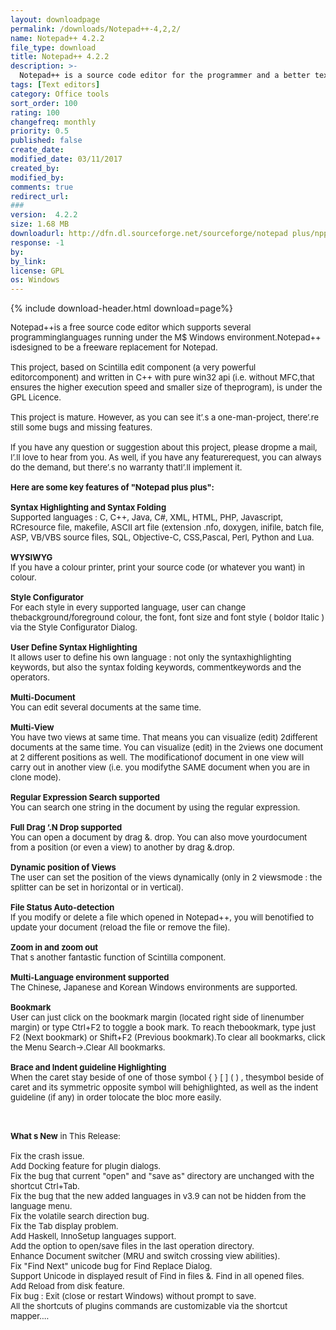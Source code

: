 ```yaml
---
layout: downloadpage
permalink: /downloads/Notepad++-4,2,2/
name: Notepad++ 4.2.2
file_type: download
title: Notepad++ 4.2.2
description: >-
  Notepad++ is a source code editor for the programmer and a better text editor
tags: [Text editors]
category: Office tools
sort_order: 100
rating: 100
changefreq: monthly
priority: 0.5
published: false
create_date: 
modified_date: 03/11/2017
created_by: 
modified_by: 
comments: true
redirect_url: 
### 
version:  4.2.2
size: 1.68 MB
downloadurl: http://dfn.dl.sourceforge.net/sourceforge/notepad plus/npp.4.2.2.Installer.exe
response: -1
by: 
by_link: 
license: GPL 
os: Windows
---
```


{% include download-header.html download=page%}

<p style="fix-download-text !important">
<p><font size="2"><p>Notepad++is a free source code editor which supports several programminglanguages running under the M$ Windows environment.Notepad++ isdesigned to be a freeware replacement for Notepad. <br />
<br />
This project, based on Scintilla edit component (a very powerful editorcomponent) and written in C++ with pure win32 api (i.e. without MFC,that ensures the higher execution speed and smaller size of theprogram), is under the GPL Licence. <br />
<br />
This project is mature. However, as you can see it’.s a one-man-project, there’.re still some bugs and missing features. <br />
<br />
If you have any question or suggestion about this project, please dropme a mail, I’.ll love to hear from you. As well, if you have any featurerequest, you can always do the demand, but there’.s no warranty thatI’.ll implement it. <br />
<br />
<span><strong>Here are some key features of "Notepad plus plus":</strong></span><br />
<br />
<strong>Syntax Highlighting and Syntax Folding </strong><br />
Supported languages : C, C++, Java, C#, XML, HTML, PHP, Javascript, RCresource file, makefile, ASCII art file (extension .nfo, doxygen, inifile, batch file, ASP, VB/VBS source files, SQL, Objective-C, CSS,Pascal, Perl, Python and Lua. <br />
<br />
<strong>WYSIWYG</strong><br />
If you have a colour printer, print your source code (or whatever you want) in colour.<br />
<br />
<strong>Style Configurator</strong> <br />
For each style in every supported language, user can change thebackground/foreground colour, the font, font size and font style ( boldor Italic ) via the Style Configurator Dialog. <br />
<br />
<strong>User Define Syntax Highlighting</strong><br />
It allows user to define his own language : not only the syntaxhighlighting keywords, but also the syntax folding keywords, commentkeywords and the operators.<br />
<br />
<strong>Multi-Document</strong><br />
You can edit several documents at the same time. <br />
<br />
<strong>Multi-View</strong><br />
You have two views at same time. That means you can visualize (edit) 2different documents at the same time. You can visualize (edit) in the 2views one document at 2 different positions as well. The modificationof document in one view will carry out in another view (i.e. you modifythe SAME document when you are in clone mode). <br />
<br />
<strong>Regular Expression Search supported</strong><br />
You can search one string in the document by using the regular expression. <br />
<br />
<strong>Full Drag ‘.N Drop supported</strong><br />
You can open a document by drag &amp;. drop. You can also move yourdocument from a position (or even a view) to another by drag &amp;.drop. <br />
<br />
<strong>Dynamic position of Views</strong><br />
The user can set the position of the views dynamically (only in 2 viewsmode : the splitter can be set in horizontal or in vertical). <br />
<br />
<strong>File Status Auto-detection</strong><br />
If you modify or delete a file which opened in Notepad++, you will benotified to update your document (reload the file or remove the file). <br />
<br />
<strong>Zoom in and zoom out</strong><br />
That s another fantastic function of Scintilla component. <br />
<br />
<strong>Multi-Language environment supported</strong><br />
The Chinese, Japanese and Korean Windows environments are supported.<br />
<br />
<strong>Bookmark</strong><br />
User can just click on the bookmark margin (located right side of linenumber margin) or type Ctrl+F2 to toggle a book mark. To reach thebookmark, type just F2 (Next bookmark) or Shift+F2 (Previous bookmark).To clear all bookmarks, click the Menu Search-&gt;.Clear All bookmarks. <br />
<br />
<strong>Brace and Indent guideline Highlighting</strong><br />
When the caret stay beside of one of those symbol { } [ ] ( ) , thesymbol beside of caret and its symmetric opposite symbol will behighlighted, as well as the indent guideline (if any) in order tolocate the bloc more easily.</p>
<div class="celltext_big"><br />
<br />
<strong>What s New</strong> in This Release:<br />
<br />
Fix the crash issue.<br />
Add Docking feature for plugin dialogs.<br />
Fix the bug that current "open" and "save as" directory are unchanged with the shortcut Ctrl+Tab.<br />
Fix the bug that the new added languages in v3.9 can not be hidden from the language menu.<br />
Fix the volatile search direction bug.<br />
Fix the Tab display problem.<br />
Add Haskell, InnoSetup languages support.<br />
Add the option to open/save files in the last operation directory.<br />
Enhance Document switcher (MRU and switch crossing view abilities).<br />
Fix "Find Next" unicode bug for Find Replace Dialog.<br />
Support Unicode in displayed result of Find in files &amp;. Find in all opened files.<br />
Add Reload from disk feature.<br />
Fix bug : Exit (close or restart Windows) without prompt to save.<br />
All the shortcuts of plugins commands are customizable via the shortcut mapper....</div></p></p>
